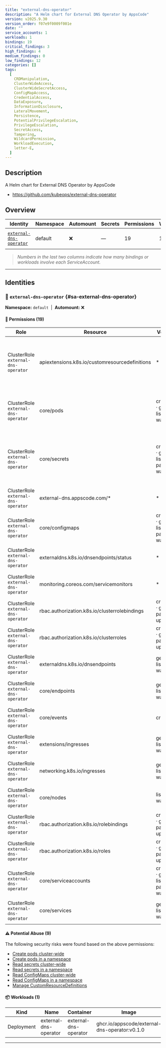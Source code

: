 ```yaml
---
title: "external-dns-operator"
description: "A Helm chart for External DNS Operator by AppsCode"
version: v2025.9.30
version_order: f07e9f0009f001e
date: ""
service_accounts: 1
workloads: 1
bindings: 19
critical_findings: 3
high_findings: 4
medium_findings: 0
low_findings: 12
categories: []
tags:
  [
    CRDManipulation,
    ClusterWideAccess,
    ClusterWideSecretAccess,
    ConfigMapAccess,
    CredentialAccess,
    DataExposure,
    InformationDisclosure,
    LateralMovement,
    Persistence,
    PotentialPrivilegeEscalation,
    PrivilegeEscalation,
    SecretAccess,
    Tampering,
    WildcardPermission,
    WorkloadExecution,
    letter-E,
  ]
---
```


## Description

A Helm chart for External DNS Operator by AppsCode

- https://github.com/kubeops/external-dns-operator

## Overview

| Identity                                             | Namespace | Automount | Secrets | Permissions | Workloads | Risk                    |
| ---------------------------------------------------- | --------- | --------- | ------- | ----------- | --------- | ----------------------- |
| [`external-dns-operator`](#sa-external-dns-operator) | default   | ❌        | —       | 19          | 1         | {{< risk "Critical" >}} |

> _Numbers in the last two columns indicate how many bindings or workloads involve each ServiceAccount._

---

## Identities

### 🤖 `external-dns-operator` {#sa-external-dns-operator}

**Namespace:** `default`  |  **Automount:** ❌

#### 🔑 Permissions (19)

| Role                                | Resource                                       | Verbs                               | Risk                  | Tags                                                                                                                                                                 |
| ----------------------------------- | ---------------------------------------------- | ----------------------------------- | --------------------- | -------------------------------------------------------------------------------------------------------------------------------------------------------------------- |
| ClusterRole `external-dns-operator` | apiextensions.k8s.io/customresourcedefinitions | \*                                  | {{< risk Critical >}} | {{< tag "CRDManipulation" >}} {{< tag "ClusterWideAccess" >}} {{< tag "PotentialPrivilegeEscalation" >}} {{< tag "Tampering" >}} {{< tag "WildcardPermission" >}}    |
| ClusterRole `external-dns-operator` | core/pods                                      | create · get · list · watch         | {{< risk Critical >}} | {{< tag "LateralMovement" >}} {{< tag "Persistence" >}} {{< tag "PotentialPrivilegeEscalation" >}} {{< tag "PrivilegeEscalation" >}} {{< tag "WorkloadExecution" >}} |
| ClusterRole `external-dns-operator` | core/secrets                                   | create · get · list · patch · watch | {{< risk Critical >}} | {{< tag "ClusterWideSecretAccess" >}} {{< tag "CredentialAccess" >}} {{< tag "DataExposure" >}} {{< tag "InformationDisclosure" >}} {{< tag "SecretAccess" >}}       |
| ClusterRole `external-dns-operator` | external-dns.appscode.com/\*                   | \*                                  | {{< risk High >}}     | {{< tag "ClusterWideAccess" >}} {{< tag "WildcardPermission" >}}                                                                                                     |
| ClusterRole `external-dns-operator` | core/configmaps                                | create · get · list · patch · watch | {{< risk High >}}     | {{< tag "ConfigMapAccess" >}} {{< tag "DataExposure" >}} {{< tag "InformationDisclosure" >}}                                                                         |
| ClusterRole `external-dns-operator` | externaldns.k8s.io/dnsendpoints/status         | \*                                  | {{< risk High >}}     | {{< tag "ClusterWideAccess" >}} {{< tag "WildcardPermission" >}}                                                                                                     |
| ClusterRole `external-dns-operator` | monitoring.coreos.com/servicemonitors          | \*                                  | {{< risk High >}}     | {{< tag "ClusterWideAccess" >}} {{< tag "WildcardPermission" >}}                                                                                                     |
| ClusterRole `external-dns-operator` | rbac.authorization.k8s.io/clusterrolebindings  | create · get · patch · update       | {{< risk Low >}}      |                                                                                                                                                                      |
| ClusterRole `external-dns-operator` | rbac.authorization.k8s.io/clusterroles         | create · get · patch · update       | {{< risk Low >}}      |                                                                                                                                                                      |
| ClusterRole `external-dns-operator` | externaldns.k8s.io/dnsendpoints                | get · list · watch                  | {{< risk Low >}}      |                                                                                                                                                                      |
| ClusterRole `external-dns-operator` | core/endpoints                                 | get · list · watch                  | {{< risk Low >}}      |                                                                                                                                                                      |
| ClusterRole `external-dns-operator` | core/events                                    | create                              | {{< risk Low >}}      |                                                                                                                                                                      |
| ClusterRole `external-dns-operator` | extensions/ingresses                           | get · list · watch                  | {{< risk Low >}}      |                                                                                                                                                                      |
| ClusterRole `external-dns-operator` | networking.k8s.io/ingresses                    | get · list · watch                  | {{< risk Low >}}      |                                                                                                                                                                      |
| ClusterRole `external-dns-operator` | core/nodes                                     | list · watch                        | {{< risk Low >}}      |                                                                                                                                                                      |
| ClusterRole `external-dns-operator` | rbac.authorization.k8s.io/rolebindings         | create · get · patch · update       | {{< risk Low >}}      |                                                                                                                                                                      |
| ClusterRole `external-dns-operator` | rbac.authorization.k8s.io/roles                | create · get · patch · update       | {{< risk Low >}}      |                                                                                                                                                                      |
| ClusterRole `external-dns-operator` | core/serviceaccounts                           | create · get · list · patch · watch | {{< risk Low >}}      |                                                                                                                                                                      |
| ClusterRole `external-dns-operator` | core/services                                  | get · list · watch                  | {{< risk Low >}}      |                                                                                                                                                                      |

#### ⚠️ Potential Abuse (9)

The following security risks were found based on the above permissions:

- [Create pods cluster-wide](/rules/1006)
- [Create pods in a namespace](/rules/1007)
- [Read secrets cluster-wide](/rules/1010)
- [Read secrets in a namespace](/rules/1011)
- [Read ConfigMaps cluster-wide](/rules/1022)
- [Read ConfigMaps in a namespace](/rules/1023)
- [Manage CustomResourceDefinitions](/rules/1045)

#### 📦 Workloads (1)

| Kind       | Name                  | Container             | Image                                         |
| ---------- | --------------------- | --------------------- | --------------------------------------------- |
| Deployment | external-dns-operator | external-dns-operator | ghcr.io/appscode/external-dns-operator:v0.1.0 |

---
